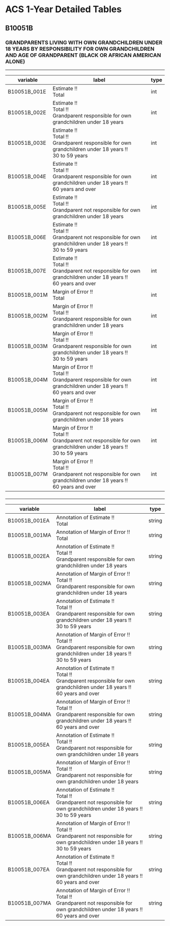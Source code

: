 # ACS 1-Year Detailed Tables

## B10051B

### GRANDPARENTS LIVING WITH OWN GRANDCHILDREN UNDER 18 YEARS BY RESPONSIBILITY FOR OWN GRANDCHILDREN AND AGE OF GRANDPARENT (BLACK OR AFRICAN AMERICAN ALONE)

___

| variable | label | type |
| ----- | ----- | ----- |
| B10051B_001E | Estimate !!<br>Total | int |
| B10051B_002E | Estimate !!<br>Total !!<br>Grandparent responsible for own grandchildren under 18 years | int |
| B10051B_003E | Estimate !!<br>Total !!<br>Grandparent responsible for own grandchildren under 18 years !!<br>30 to 59 years | int |
| B10051B_004E | Estimate !!<br>Total !!<br>Grandparent responsible for own grandchildren under 18 years !!<br>60 years and over | int |
| B10051B_005E | Estimate !!<br>Total !!<br>Grandparent not responsible for own grandchildren under 18 years | int |
| B10051B_006E | Estimate !!<br>Total !!<br>Grandparent not responsible for own grandchildren under 18 years !!<br>30 to 59 years | int |
| B10051B_007E | Estimate !!<br>Total !!<br>Grandparent not responsible for own grandchildren under 18 years !!<br>60 years and over | int |
| B10051B_001M | Margin of Error !!<br>Total | int |
| B10051B_002M | Margin of Error !!<br>Total !!<br>Grandparent responsible for own grandchildren under 18 years | int |
| B10051B_003M | Margin of Error !!<br>Total !!<br>Grandparent responsible for own grandchildren under 18 years !!<br>30 to 59 years | int |
| B10051B_004M | Margin of Error !!<br>Total !!<br>Grandparent responsible for own grandchildren under 18 years !!<br>60 years and over | int |
| B10051B_005M | Margin of Error !!<br>Total !!<br>Grandparent not responsible for own grandchildren under 18 years | int |
| B10051B_006M | Margin of Error !!<br>Total !!<br>Grandparent not responsible for own grandchildren under 18 years !!<br>30 to 59 years | int |
| B10051B_007M | Margin of Error !!<br>Total !!<br>Grandparent not responsible for own grandchildren under 18 years !!<br>60 years and over | int |
### 

___

| variable | label | type |
| ----- | ----- | ----- |
| B10051B_001EA | Annotation of Estimate !!<br>Total | string |
| B10051B_001MA | Annotation of Margin of Error !!<br>Total | string |
| B10051B_002EA | Annotation of Estimate !!<br>Total !!<br>Grandparent responsible for own grandchildren under 18 years | string |
| B10051B_002MA | Annotation of Margin of Error !!<br>Total !!<br>Grandparent responsible for own grandchildren under 18 years | string |
| B10051B_003EA | Annotation of Estimate !!<br>Total !!<br>Grandparent responsible for own grandchildren under 18 years !!<br>30 to 59 years | string |
| B10051B_003MA | Annotation of Margin of Error !!<br>Total !!<br>Grandparent responsible for own grandchildren under 18 years !!<br>30 to 59 years | string |
| B10051B_004EA | Annotation of Estimate !!<br>Total !!<br>Grandparent responsible for own grandchildren under 18 years !!<br>60 years and over | string |
| B10051B_004MA | Annotation of Margin of Error !!<br>Total !!<br>Grandparent responsible for own grandchildren under 18 years !!<br>60 years and over | string |
| B10051B_005EA | Annotation of Estimate !!<br>Total !!<br>Grandparent not responsible for own grandchildren under 18 years | string |
| B10051B_005MA | Annotation of Margin of Error !!<br>Total !!<br>Grandparent not responsible for own grandchildren under 18 years | string |
| B10051B_006EA | Annotation of Estimate !!<br>Total !!<br>Grandparent not responsible for own grandchildren under 18 years !!<br>30 to 59 years | string |
| B10051B_006MA | Annotation of Margin of Error !!<br>Total !!<br>Grandparent not responsible for own grandchildren under 18 years !!<br>30 to 59 years | string |
| B10051B_007EA | Annotation of Estimate !!<br>Total !!<br>Grandparent not responsible for own grandchildren under 18 years !!<br>60 years and over | string |
| B10051B_007MA | Annotation of Margin of Error !!<br>Total !!<br>Grandparent not responsible for own grandchildren under 18 years !!<br>60 years and over | string |

